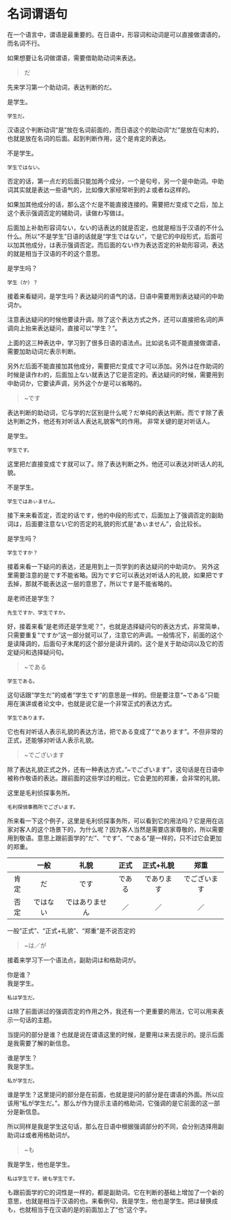 # 名词谓语句

在一个语言中，谓语是最重要的。在日语中，形容词和动词是可以直接做谓语的，而名词不行。

如果想要让名词做谓语，需要借助助动词来表达。

> だ

先来学习第一个助动词，表达判断的だ。

是学生。
```text
学生だ。
```
汉语这个判断动词“是”放在名词前面的，而日语这个的助动词“だ”是放在句末的，也就是放在名词的后面。起到判断作用，这个是肯定的表达。

不是学生。
```text
学生ではない。
```
否定的话，第一点だ的后面只能加两个成分，一个是句号，另一个是中助词。中助词其实就是表达一些语气的，比如像大家经常听到的よ或者ね这样的。

如果加其他成分的话，那么这个だ是不能直接连接的。需要把だ变成で之后，加上这个表示强调否定的辅助词，读做わ写做は。

后面加上补助形容词ない，ない的话表达的就是否定，也就是相当于汉语的不什么什么。所以“不是学生”日语的话就是“学生ではない”，で是它的中段形式，后面可以加其他成分，は表示强调否定。而后面的ない作为表达否定的补助形容词，表达的就是相当于汉语的不的这个意思。

是学生吗？
```text
学生（か）？
```

接着来看疑问，是学生吗？表达疑问的语气的话，日语中需要用到表达疑问的中助词か。

注意表达疑问的时候他要读升调，除了这个表达方式之外，还可以直接把名词的声调向上抬来表达疑问，直接可以“学生？”。

上面的这三种表达中，学习到了很多日语的语法点。比如说名词不能直接做谓语，需要加助动词だ表示判断。

另外だ后面不能直接加其他成分，需要把だ变成で才可以添加。另外は在作助词的时候是读作わ的，后面加上ない就表达了它是否定的。表达疑问的时候，需要用到中助词か，它要读声调，另外这个か是可以省略的。

> ~です

表达判断的助动词，它与学的だ区别是什么呢？だ单纯的表达判断。而です除了表达判断之外，他还有对听话人表达礼貌客气的作用。 非常关键的是对听话人。

是学生。
```text
学生です。
```

这里把だ直接变成です就可以了。除了表达判断之外，他还可以表达对听话人的礼貌。

不是学生。
```text
学生ではあぃません。
```
接下来来看否定，否定的话です，他的中段的形式で，后面加上了强调否定的副助词は，后面要注意ない它的否定的礼貌的形式是“あぃません”，会比较长。

是学生吗？
```text
学生ですか？
```

接着来看一下疑问的表达，还是用到上一页学到的表达疑问的中助词か。
另外这里需要注意的是です不能省略。因为です它可以表达对听话人的礼貌，如果把です去掉，那就不能表达这一层的意思了，所以です是不能省略的。

是老师还是学生？
```text
先生ですか、学生ですか。
```
好，接着来看“是老师还是学生呢？”，也就是选择疑问句的表达方式，非常简单，只需要重复“ですか”这一部分就可以了，注意它的声调。一般情况下，前面的这个是读降调的，后面句子末尾的这个部分是读升调的。这个是关于助动词以及它的否定疑问和选择疑问句。

> ~である

```text
学生である。
```

这句话跟“学生だ”的或者“学生です”的意思是一样的。但是要注意“~である”只能用在演讲或者论文中，也就是说它是一个非常正式的表达方式。

```text
学生であります。
```

它也有对听话人表示礼貌的表达方法，把である变成了“であります”。不但非常的正式，还能够对听话人表示礼貌。


> ~でございます

除了表达礼貌正式之外，还有一种表达方式，”~でございます”，这句话是在日语中被称作敬语的表达。跟前面的这些学过的相比，它会更加的郑重，会非常的礼貌。

这里是毛利侦探事务所。
```text
毛利探偵事務所でございます。
```

所来看一下这个例子，这里是毛利侦探事务所，可以看到它的用法吗？它是用在店家对客人的这个场景下的，为什么呢？因为客人当然是需要店家尊敬的，所以需要用到敬语。意思上跟前面学的“だ”、“です”、“である”是一样的，只不过它会更加的郑重。

|      |   一般   |      礼貌      |  正式  | 正式+礼貌  |     郑重     |
| :--: | :------: | :------------: | :----: | :--------: | :----------: |
| 肯定 |    だ    |      です      | である | であります | でございます |
| 否定 | ではない | ではありません |   ／   |     ／     |      ／      |

一般“正式”、“正式+礼貌”、“郑重”是不说否定的

> ~は／が

接着来学习下一个语法点，副助词は和格助词が。

你是谁？  
我是学生。
```text
私は学生だ。
```

は除了前面讲过的强调否定的作用之外，我还有一个更重要的用法，它可以用来表示一句话的主题。

当提问的部分是谁？也就是说在谓语这里的时候，是要用は来去提示的。提示后面是我需要了解的新信息。

谁是学生？  
我是学生。

```text
私が学生だ。
```

谁是学生？这里提问的部分是在前面，也就是提问的部分是在谓语的外面。所以应该用“私が学生だ。”。那么が作为提示主语的格助词，它强调的是它前面的这一部分是新信息。

所以同样是我是学生这句话，那么在日语中根据强调部分的不同，会分别选择用副助词は或者用格助词が。

> ~も

我是学生，他也是学生。
```text
私は学生です。彼も学生です。
```

も跟前面学的它的词性是一样的，都是副助词。它在判断的基础上增加了一个新的意思，也就是相当于汉语的也。来看例句，我是学生，他也是学生。把は替换成も，也就相当于在汉语的是的前面加上了“也”这个字。